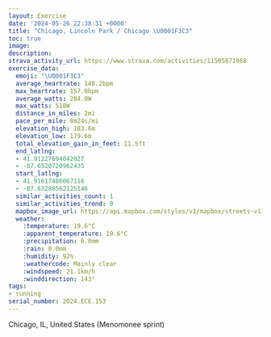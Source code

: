 ```yaml
---
layout: Exercise
date: '2024-05-26 22:38:31 +0000'
title: "Chicago, Lincoln Park / Chicago \U0001F3C3"
toc: true
image:
description:
strava_activity_url: https://www.strava.com/activities/11505871868
exercise_data:
  emoji: "\U0001F3C3"
  average_heartrate: 148.2bpm
  max_heartrate: 157.0bpm
  average_watts: 284.0W
  max_watts: 518W
  distance_in_miles: 2mi
  pace_per_mile: 8m24s/mi
  elevation_high: 183.6m
  elevation_low: 179.6m
  total_elevation_gain_in_feet: 11.5ft
  end_latlng:
  - 41.91227694042027
  - -87.6520720962435
  start_latlng:
  - 41.91617486067116
  - -87.63280562125146
  similar_activities_count: 1
  similar_activities_trend: 0
  mapbox_image_url: https://api.mapbox.com/styles/v1/mapbox/streets-v11/static/path-5+787af2-1.0(eez~Fj%7BzuOIBU%40OFKNG%60%40IFc%40AWEa%40UGG%40SNYb%40Sd%40m%40F%3FVXJBH%3FZMX%40JARQRe%40HGf%40O%60%40QJKDK%40OKg%40Ek%40%3F%5DLs%40%40UCWDG%60%40Of%40BPHD%3Fb%40Ih%40AFDDJXbCI~%40%40TVVRXBL%3F%60%40DHPJFNHt%40Xr%40Jt%40p%40zCJl%40HNHDlBBPBBF%40hBChCDzLBd%40Fl%40JfC%40vEF%7CCH%7CKBVDFzAALBBHJjZBVDDJ%40%40LF%60HC~C),pin-s-s+e5b22e(-87.63334,41.91843),pin-s-f+89ae00(-87.65059,41.91375999999997)/auto/800x800?access_token=pk.eyJ1Ijoiam9zaGJlY2ttYW4iLCJhIjoiY205eWR2aDd1MWZ6djJrbXc4a3M0bWZleiJ9.XiG9OWkNcZk2QzjJbxLB4A
  weather:
    :temperature: 19.6°C
    :apparent_temperature: 19.6°C
    :precipitation: 0.0mm
    :rain: 0.0mm
    :humidity: 92%
    :weathercode: Mainly clear
    :windspeed: 21.1km/h
    :winddirection: 143°
tags:
- running
serial_number: 2024.ECE.153
---
```

Chicago, IL, United States (Menomonee sprint)
